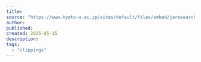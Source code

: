 ```yaml
---
title:
source: "https://www.kyoto-u.ac.jp/sites/default/files/embed/jaresearchresearch_results2018documents190205_101.pdf"
author:
published:
created: 2025-05-15
description:
tags:
  - "clippings"
---
```

